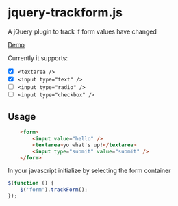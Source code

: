 # jquery-trackform.js
A jQuery plugin to track if form values have changed

[Demo](http://amerikan.github.io/jquery-track-form/)

Currently it supports:
- [x] `<textarea />`
- [x] `<input type="text" />`
- [ ] `<input type="radio" />`
- [ ] `<input type="checkbox" />`

## Usage

```html
	<form>
		<input value="hello" />
		<textarea>yo what's up!</textarea>
		<input type="submit" value="submit" />
	</form>

```

In your javascript initialize by selecting the form container

```js
$(function () {
	$('form').trackForm();
});
```

